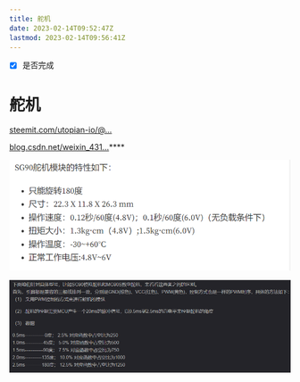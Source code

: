 ```yaml
---
title: 舵机
date: 2023-02-14T09:52:47Z
lastmod: 2023-02-14T09:56:41Z
---
```

- [x] 是否完成
# 舵机

[steemit.com/utopian-io/@...](https://steemit.com/utopian-io/@cha0s0000/arduino-sg90)

[blog.csdn.net/weixin_431...](https://blog.csdn.net/weixin_43148648/article/details/113447204)****

![截图_20230214095220](assets/截图_20230214095220-20230214095251-siz4e1i.png)

​![截图_20230214095533](assets/截图_20230214095533-20230214095539-e3pqwwf.png)​

‍
